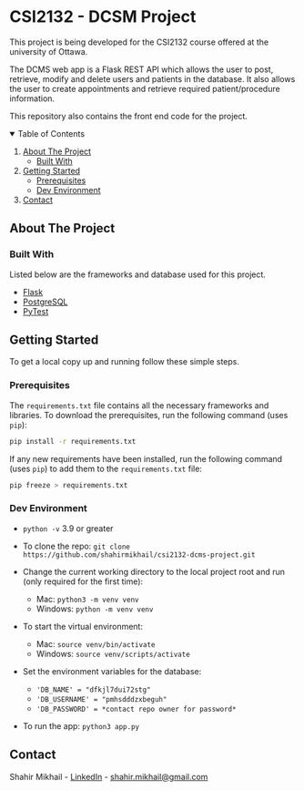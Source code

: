 # CSI2132 - DCSM Project

This project is being developed for the CSI2132 course offered at the university of Ottawa.

The DCMS web app is a Flask REST API which allows the user to post, retrieve, modify and delete users and patients in the database.
It also allows the user to create appointments and retrieve required patient/procedure information.

This repository also contains the front end code for the project. 

<!-- TABLE OF CONTENTS -->
<details open="open">
  <summary>Table of Contents</summary>
  <ol>
    <li>
      <a href="#about-the-project">About The Project</a>
      <ul>
        <li><a href="#built-with">Built With</a></li>
      </ul>
    </li>
    <li>
      <a href="#getting-started">Getting Started</a>
      <ul>
        <li><a href="#prerequisites">Prerequisites</a></li>
        <li><a href="#dev-environment">Dev Environment</a></li>
      </ul>
    </li>
    <li><a href="#contact">Contact</a></li>
  </ol>
</details>



<!-- ABOUT THE PROJECT -->
## About The Project

### Built With

Listed below are the frameworks and database used for this project.

* [Flask](https://flask.palletsprojects.com/en/1.1.x/)
* [PostgreSQL](https://www.postgresql.org/docs/)
* [PyTest](https://docs.pytest.org/en/stable/)



<!-- GETTING STARTED -->
## Getting Started

To get a local copy up and running follow these simple steps.

### Prerequisites

The `requirements.txt` file contains all the necessary frameworks and libraries. To download the prerequisites, run the following command (uses `pip`):
  ```sh
  pip install -r requirements.txt
  ```

If any new requirements have been installed, run the following command (uses `pip`) to add them to the `requirements.txt` file:
  ```sh
  pip freeze > requirements.txt
  ```
  
### Dev Environment
- `python -v` 3.9 or greater
- To clone the repo: `git clone https://github.com/shahirmikhail/csi2132-dcms-project.git`
- Change the current working directory to the local project root and run (only required for the first time):
    - Mac: `python3 -m venv venv`
    - Windows: `python -m venv venv`
- To start the virtual environment:
    - Mac: `source venv/bin/activate`
    - Windows: `source venv/scripts/activate`
- Set the environment variables for the database:
  - `'DB_NAME' = "dfkjl7dui72stg"`
  - `'DB_USERNAME' = "pmhsdddzxbeguh"`
  - `'DB_PASSWORD' = *contact repo owner for password*`
  
- To run the app: `python3 app.py`



<!-- CONTACT -->
## Contact

Shahir Mikhail - [LinkedIn](https://linkedin.com/in/shahirmikhail) - shahir.mikhail@gmail.com

